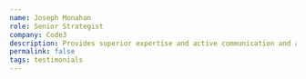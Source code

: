 ```yaml
---
name: Joseph Monahan
role: Senior Strategist
company: Code3
description: Provides superior expertise and active communication and above and beyond results. Highly recommend!
permalink: false
tags: testimonials
---
```

